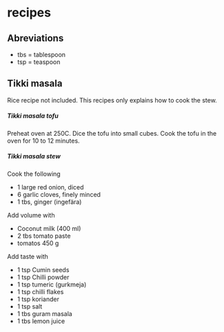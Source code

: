 # recipes
## Abreviations
* tbs = tablespoon
* tsp = teaspoon


## Tikki masala
Rice recipe not included. This recipes only explains how to cook the stew.
##### Tikki masala tofu
Preheat oven at 250C.
Dice the tofu into small cubes.
Cook the tofu in the oven for 10 to 12 minutes.
##### Tikki masala stew
Cook the following
* 1 large red onion, diced
* 6 garlic cloves, finely minced
* 1 tbs, ginger (ingefära)

Add volume with
* Coconut milk (400 ml)
* 2 tbs tomato paste
* tomatos 450 g

Add taste with
* 1 tsp Cumin seeds
* 1 tsp Chilli powder
* 1 tsp tumeric (gurkmeja)
* 1 tsp chilli flakes
* 1 tsp koriander
* 1 tsp salt
* 1 tbs guram masala
* 1 tbs lemon juice